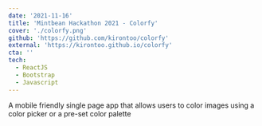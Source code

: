 ```yaml
---
date: '2021-11-16'
title: 'Mintbean Hackathon 2021 - Colorfy'
cover: './colorfy.png'
github: 'https://github.com/kirontoo/colorfy'
external: 'https://kirontoo.github.io/colorfy'
cta: ''
tech:
  - ReactJS
  - Bootstrap
  - Javascript
---
```


A mobile friendly single page app that allows users to color images using a color picker or a pre-set color palette
